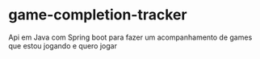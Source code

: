 # game-completion-tracker
Api em Java com Spring boot para fazer um acompanhamento de games que estou jogando e quero jogar
